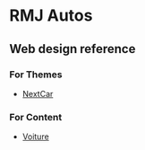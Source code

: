 # RMJ Autos 

## Web design reference 

### For Themes

 - [NextCar](https://mynext-car.web.app/)

### For Content 

 - [Voiture](https://demoapus1.com/voiture/) 